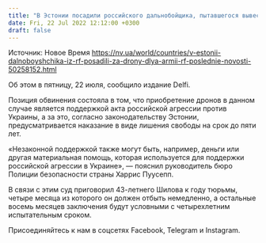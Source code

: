 ```yaml
---
title: "В Эстонии посадили российского дальнобойщика, пытавшегося вывести дроны для ВС РФ"
date: Fri, 22 Jul 2022 12:12:00 +0300
draft: false
---
```

Источник: Новое Время https://nv.ua/world/countries/v-estonii-dalnoboyshchika-iz-rf-posadili-za-drony-dlya-armii-rf-poslednie-novosti-50258152.html


Об этом в пятницу, 22 июля, сообщило издание Delfi.

Позиция обвинения состояла в том, что приобретение дронов в данном случае является поддержкой акта российской агрессии против Украины, а за это, согласно законодательству Эстонии, предусматривается наказание в виде лишения свободы на срок до пяти лет.

«Незаконной поддержкой также могут быть, например, деньги или другая материальная помощь, которая используется для поддержки российской агрессии в Украине», — пояснил руководитель бюро Полиции безопасности страны Харрис Пуусепп.

В связи с этим суд приговорил 43-летнего Шилова к году тюрьмы, четыре месяца из которого он должен отбыть немедленно, а остальные восемь месяцев заключения будут условными с четырехлетним испытательным сроком.

Присоединяйтесь к нам в соцсетях Facebook, Telegram и Instagram.
